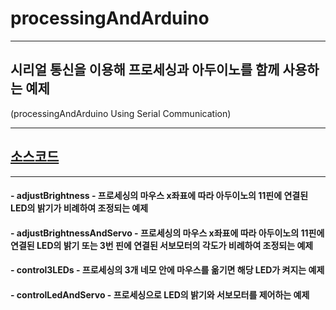 # processingAndArduino

---
## 시리얼 통신을 이용해 프로세싱과 아두이노를 함께 사용하는 예제  
(processingAndArduino Using Serial Communication)  

---
## [소스코드](https://github.com/mtinet/processingAndArduino)  

---
#### - adjustBrightness - 프로세싱의 마우스 x좌표에 따라 아두이노의 11핀에 연결된 LED의 밝기가 비례하여 조정되는 예제   
#### - adjustBrightnessAndServo - 프로세싱의 마우스 x좌표에 따라 아두이노의 11핀에 연결된 LED의 밝기 또는 3번 핀에 연결된 서보모터의 각도가 비례하여 조정되는 예제  
#### - control3LEDs - 프로세싱의 3개 네모 안에 마우스를 옮기면 해당 LED가 켜지는 예제  
#### - controlLedAndServo - 프로세싱으로 LED의 밝기와 서보모터를 제어하는 예제  
